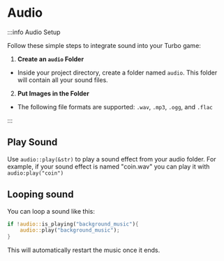 # Audio

:::info Audio Setup

Follow these simple steps to integrate sound into your Turbo game:

1. **Create an `audio` Folder**

- Inside your project directory, create a folder named `audio`. This folder will contain all your sound files.

2. **Put Images in the Folder**

- The following file formats are supported: `.wav`, `.mp3`, `.ogg`, and `.flac`

:::

## Play Sound

Use `audio::play(&str)` to play a sound effect from your audio folder. For example, if your sound effect is named "coin.wav" you can play it with `audio:play("coin")`

## Looping sound

You can loop a sound like this:

```rust
if !audio::is_playing("background_music"){
    audio::play("background_music");
}
```

This will automatically restart the music once it ends.